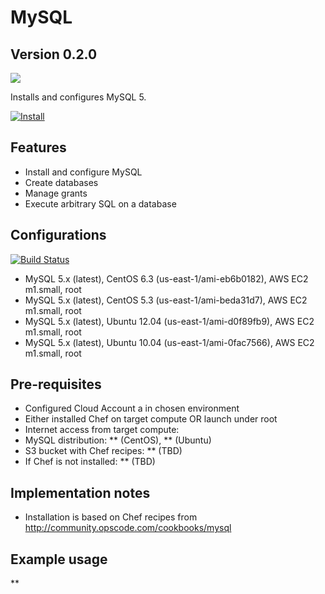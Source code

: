 MySQL
=====

Version 0.2.0
-------------

![](http://www.mysql.com/common/logos/logo-mysql-110x57.png)

Installs and configures MySQL 5.

[![Install](https://raw.github.com/qubell-bazaar/component-skeleton/master/img/install.png)](https://express.qubell.com/applications/upload?metadataUrl=https://github.com/qubell-bazaar/component-mysql/raw/master/meta.yml)

Features
--------

 - Install and configure MySQL
 - Create databases
 - Manage grants
 - Execute arbitrary SQL on a database

Configurations
--------------
[![Build Status](http://jenkins.dev.qubell.com:8080/buildStatus/icon?job=component-mysql-upstream)](http://jenkins.dev.qubell.com:8080/job/component-mysql-dev/)
 
 - MySQL 5.x (latest), CentOS 6.3 (us-east-1/ami-eb6b0182), AWS EC2 m1.small, root
 - MySQL 5.x (latest), CentOS 5.3 (us-east-1/ami-beda31d7), AWS EC2 m1.small, root
 - MySQL 5.x (latest), Ubuntu 12.04 (us-east-1/ami-d0f89fb9), AWS EC2 m1.small, root
 - MySQL 5.x (latest), Ubuntu 10.04 (us-east-1/ami-0fac7566), AWS EC2 m1.small, root

Pre-requisites
--------------
 - Configured Cloud Account a in chosen environment
 - Either installed Chef on target compute OR launch under root
 - Internet access from target compute:
  - MySQL distribution: ** (CentOS), ** (Ubuntu)
  - S3 bucket with Chef recipes: ** (TBD)
  - If Chef is not installed: ** (TBD)

Implementation notes
--------------------
 - Installation is based on Chef recipes from http://community.opscode.com/cookbooks/mysql

Example usage
-------------
**
